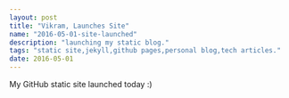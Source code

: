 ```yaml
---
layout: post
title: "Vikram, Launches Site"
name: "2016-05-01-site-launched"
description: "launching my static blog."
tags: "static site,jekyll,github pages,personal blog,tech articles."
date: 2016-05-01
---
```


<p>My GitHub static site launched today :)</p>